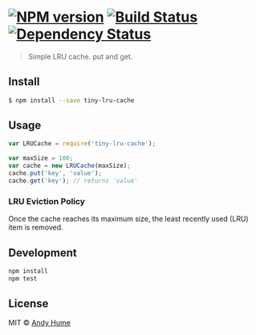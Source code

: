 #  [![NPM version][npm-image]][npm-url] [![Build Status][travis-image]][travis-url] [![Dependency Status][daviddm-image]][daviddm-url]

> Simple LRU cache. put and get.


## Install

```sh
$ npm install --save tiny-lru-cache
```


## Usage

```js
var LRUCache = require('tiny-lru-cache');

var maxSize = 100;
var cache = new LRUCache(maxSize);
cache.put('key', 'value');
cache.get('key'); // returns 'value'
```

### LRU Eviction Policy

Once the cache reaches its maximum size, the least recently used (LRU) item is removed.

## Development

```sh
npm install
npm test
```

## License

MIT © [Andy Hume](2015)


[npm-image]: https://badge.fury.io/js/tiny-lru-cache.svg
[npm-url]: https://npmjs.org/package/tiny-lru-cache
[travis-image]: https://travis-ci.org/ahume/tiny-lru-cache.svg?branch=master
[travis-url]: https://travis-ci.org/ahume/tiny-lru-cache
[daviddm-image]: https://david-dm.org/ahume/tiny-lru-cache.svg?theme=shields.io
[daviddm-url]: https://david-dm.org/ahume/tiny-lru-cache
